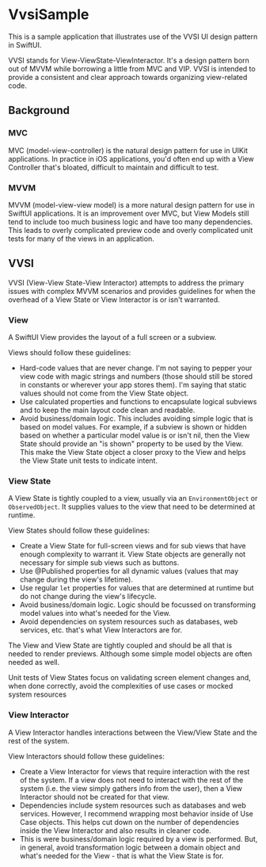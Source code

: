 # VvsiSample
This is a sample application that illustrates use of the VVSI UI design pattern in SwiftUI.

VVSI stands for View-ViewState-ViewInteractor. It's a design pattern born out of MVVM while borrowing a little from MVC and VIP. VVSI is intended to provide a consistent and clear approach towards organizing view-related code.

## Background

### MVC
MVC (model-view-controller) is the natural design pattern for use in UIKit applications. In practice in iOS applications, you'd often end up with a View Controller that's bloated, difficult to maintain and difficult to test.

### MVVM
MVVM (model-view-view model) is a more natural design pattern for use in SwiftUI applications. It is an improvement over MVC, but View Models still tend to include too much business logic and have too many dependencies. This leads to overly complicated preview code and overly complicated unit tests for many of the views in an application.

## VVSI
VVSI (View-View State-View Interactor) attempts to address the primary issues with complex MVVM scenarios and provides guidelines for when the overhead of a View State or View Interactor is or isn't warranted.

### View
A SwiftUI View provides the layout of a full screen or a subview.

Views should follow these guidelines:

- Hard-code values that are never change. I'm not saying to pepper your view code with magic strings and numbers (those should still be stored in constants or wherever your app stores them). I'm saying that static values should not come from the View State object.
- Use calculated properties and functions to encapsulate logical subviews and to keep the main layout code clean and readable.
- Avoid business/domain logic. This includes avoiding simple logic that is based on model values. For example, if a subview is shown or hidden based on whether a particular model value is or isn't nil, then the View State should provide an "is shown" property to be used by the View. This make the View State object a closer proxy to the View and helps the View State unit tests to indicate intent.

### View State
A View State is tightly coupled to a view, usually via an `EnvironmentObject` or `ObservedObject`. It supplies values to the view that need to be determined at runtime.

View States should follow these guidelines:

- Create a View State for full-screen views and for sub views that have enough complexity to warrant it. View State objects are generally not necessary for simple sub views such as buttons.
- Use @Published properties for all dynamic values (values that may change during the view's lifetime).
- Use regular `let` properties for values that are determined at runtime but do not change during the view's lifecycle.
- Avoid business/domain logic. Logic should be focussed on transforming model values into what's needed for the View.
- Avoid dependencies on system resources such as databases, web services, etc. that's what View Interactors are for.

The View and View State are tightly coupled and should be all that is needed to render previews. Although some simple model objects are often needed as well.

Unit tests of View States focus on validating screen element changes and, when done correctly, avoid the complexities of use cases or mocked system resources

### View Interactor
A View Interactor handles interactions between the View/View State and the rest of the system.

View Interactors should follow these guidelines:

- Create a View Interactor for views that require interaction with the rest of the system. If a view does not need to interact with the rest of the system (i.e. the view simply gathers info from the user), then a View Interactor should not be created for that view.
- Dependencies include system resources such as databases and web services. However, I recommend wrapping most behavior inside of Use Case objects. This helps cut down on the number of dependencies inside the View Interactor and also results in cleaner code.
- This is were business/domain logic required by a view is performed. But, in general, avoid transformation logic between a domain object and what's needed for the View - that is what the View State is for.
